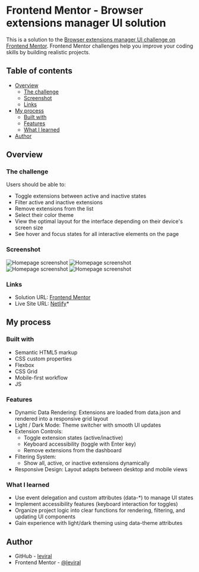 # Frontend Mentor - Browser extensions manager UI solution

This is a solution to
the [Browser extensions manager UI challenge on Frontend Mentor](https://www.frontendmentor.io/challenges/browser-extension-manager-ui-yNZnOfsMAp).
Frontend Mentor challenges help you improve your coding skills by building realistic projects.

## Table of contents

- [Overview](#overview)
    - [The challenge](#the-challenge)
    - [Screenshot](#screenshot)
    - [Links](#links)
- [My process](#my-process)
    - [Built with](#built-with)
    - [Features](#features)
    - [What I learned](#what-i-learned)
- [Author](#author)

## Overview

### The challenge

Users should be able to:

- Toggle extensions between active and inactive states
- Filter active and inactive extensions
- Remove extensions from the list
- Select their color theme
- View the optimal layout for the interface depending on their device's screen size
- See hover and focus states for all interactive elements on the page

### Screenshot

![Homepage screenshot](assets/images/screenshot1.png "Click to view full size")
![Homepage screenshot](assets/images/screenshot2.png "Click to view full size")
![Homepage screenshot](assets/images/screenshot3.png "Click to view full size")
![Homepage screenshot](assets/images/screenshot4.png "Click to view full size")

### Links

- Solution URL: [Frontend Mentor](https://www.frontendmentor.io/solutions/browser-extensions-dashboard-HsH8bX4RfT)
- Live Site URL: [Netlify]()*

## My process

### Built with

- Semantic HTML5 markup
- CSS custom properties
- Flexbox
- CSS Grid
- Mobile-first workflow
- JS

### Features

- Dynamic Data Rendering: Extensions are loaded from data.json and rendered into a responsive grid layout
- Light / Dark Mode: Theme switcher with smooth UI updates
- Extension Controls:
    - Toggle extension states (active/inactive)
    - Keyboard accessibility (toggle with Enter key)
    - Remove extensions from the dashboard
- Filtering System:
    - Show all, active, or inactive extensions dynamically
- Responsive Design: Layout adapts between desktop and mobile views

### What I learned

- Use event delegation and custom attributes (data-*) to manage UI states
- Implement accessibility features (keyboard interaction for toggles)
- Organize project logic into clear functions for rendering, filtering, and updating UI components
- Gain experience with light/dark theming using data-theme attributes

## Author

- GitHub - [leviral](https://github.com/leviral)
- Frontend Mentor - [@leviral](https://www.frontendmentor.io/profile/leviral)